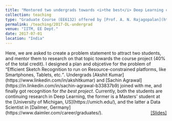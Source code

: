 ```yaml
---
title: "Mentored two undergrads towards <i>the best</i> Deep Learning course project"
collection: teaching
type: "Graduate Course (EE6132) offered by [Prof. A. N. Rajagopalan](http://www.ee.iitm.ac.in/~raju/) and [Prof. Kaushik Mitra](http://www.ee.iitm.ac.in/kmitra/)"
permalink: /teaching/2017-DL-undergrad
venue: "IITM, EE Dept."
date: 2017-07-01
location: "India"
---
```

<p style="text-align:left;">
   Here, we are asked to create a problem statement to attract two students, and mentor them to research on that topic towards the course project (40% of the total credit).  I designed a plan and objcetive for the problem of <q>Efficient Sketch Recognition to run on Resource-constrained platforms, like Smartphones, Tablets, etc.</q>. Undergrads [Akshit Kumar](https://www.linkedin.com/in/akshitkumar) and [Sachin Agrawal](https://in.linkedin.com/in/sachin-agrawal-b33837b9) joined with me, and finally got recognition for <i>the best project</i>. Currently, both the students are continuing research in Deep Learning, the former is a Masters' student at the [University of Michigan, US](https://umich.edu/), and the latter a Data Scientist in [Dailmer, Germany](https://www.daimler.com/career/graduates/).
    <span style="float:right;">
         <a href="https://drive.google.com/open?id=1Nq6xaKSR0Uem0Qs2V-1yC_SuMH2qeRuH">&#91;Slides&#93;</a>  
    </span>
</p>
